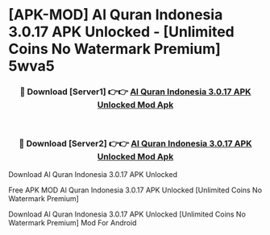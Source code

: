 # [APK-MOD] Al Quran Indonesia 3.0.17 APK Unlocked - [Unlimited Coins No Watermark Premium] 5wva5



<div align="center">
<h3>🔴 Download [Server1] 👉👉 <a href="https://momento.my/?title=Al_Quran_Indonesia_3.0.17_APK_Unlocked">Al Quran Indonesia 3.0.17 APK Unlocked Mod Apk</a></h3><br>

<h3>🔴 Download [Server2] 👉👉 <a href="https://momento.my/?title=Al_Quran_Indonesia_3.0.17_APK_Unlocked">Al Quran Indonesia 3.0.17 APK Unlocked Mod Apk</a></h3>
</div>



Download Al Quran Indonesia 3.0.17 APK Unlocked 

Free APK MOD Al Quran Indonesia 3.0.17 APK Unlocked [Unlimited Coins No Watermark Premium]

Download Al Quran Indonesia 3.0.17 APK Unlocked [Unlimited Coins No Watermark Premium] Mod For Android
